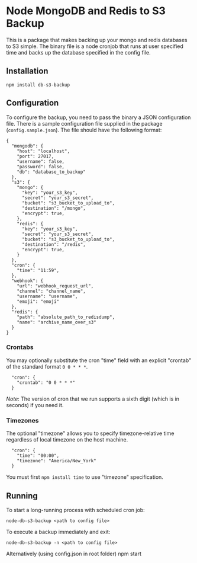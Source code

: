 # Node MongoDB and Redis to S3 Backup

This is a package that makes backing up your mongo and redis databases to S3 simple.
The binary file is a node cronjob that runs at user specified time and backs up
the database specified in the config file.

## Installation

    npm install db-s3-backup

## Configuration

To configure the backup, you need to pass the binary a JSON configuration file.
There is a sample configuration file supplied in the package (`config.sample.json`).
The file should have the following format:

    {
      "mongodb": {
        "host": "localhost",
        "port": 27017,
        "username": false,
        "password": false,
        "db": "database_to_backup"
      },
      "s3": {
        "mongo": {
          "key": "your_s3_key",
          "secret": "your_s3_secret",
          "bucket": "s3_bucket_to_upload_to",
          "destination": "/mongo",
          "encrypt": true,
        },
        "redis": {
          "key": "your_s3_key",
          "secret": "your_s3_secret",
          "bucket": "s3_bucket_to_upload_to",
          "destination": "/redis",
          "encrypt": true,
        }
      },
      "cron": {
        "time": "11:59",
      },
      "webhook": {
        "url": "webhook_request_url",
        "channel": "channel_name",
        "username": "username",
        "emoji": "emoji"
      },
      "redis": {
        "path": "absolute_path_to_redisdump",
        "name": "archive_name_over_s3"
      }
    }

### Crontabs

You may optionally substitute the cron "time" field with an explicit "crontab"
of the standard format `0 0 * * *`.

      "cron": {
        "crontab": "0 0 * * *"
      }

*Note*: The version of cron that we run supports a sixth digit (which is in seconds) if
you need it.

### Timezones

The optional "timezone" allows you to specify timezone-relative time regardless
of local timezone on the host machine.

      "cron": {
        "time": "00:00",
        "timezone": "America/New_York"
      }

You must first `npm install time` to use "timezone" specification.

## Running

To start a long-running process with scheduled cron job:

    node-db-s3-backup <path to config file>

To execute a backup immediately and exit:

    node-db-s3-backup -n <path to config file>

Alternatively (using config.json in root folder)
    npm start

